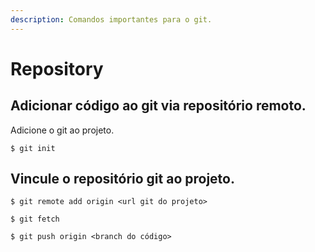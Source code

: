 ```yaml
---
description: Comandos importantes para o git.
---
```


# Repository

## Adicionar código ao git via repositório remoto.

Adicione o git ao projeto.

```
$ git init
```

## Vincule o repositório git ao projeto.

```text
$ git remote add origin <url git do projeto>

$ git fetch

$ git push origin <branch do código>
```



